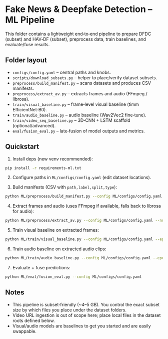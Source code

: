 # Fake News & Deepfake Detection – ML Pipeline

This folder contains a lightweight end‑to‑end pipeline to prepare DFDC (subset) and HAV‑DF (subset), preprocess data, train baselines, and evaluate/fuse results.

## Folder layout
- `configs/config.yaml` – central paths and knobs.
- `scripts/download_subsets.py` – helper to place/verify dataset subsets.
- `preprocess/build_manifest.py` – scans datasets and produces CSV manifests.
- `preprocess/extract_av.py` – extracts frames and audio (FFmpeg / librosa).
- `train/visual_baseline.py` – frame‑level visual baseline (timm EfficientNet‑B0).
- `train/audio_baseline.py` – audio baseline (Wav2Vec2 fine‑tune).
- `train/video_seq_baseline.py` – 3D‑CNN + LSTM scaffold (optional/advanced).
- `eval/fusion_eval.py` – late‑fusion of model outputs and metrics.

## Quickstart
1) Install deps (new venv recommended):
```bash
pip install -r requirements-ml.txt
```

2) Configure paths in `ML/configs/config.yaml` (edit dataset locations).

3) Build manifests (CSV with `path,label,split,type`):
```bash
python ML/preprocess/build_manifest.py --config ML/configs/config.yaml
```

4) Extract frames and audio (uses FFmpeg if available, falls back to librosa for audio):
```bash
python ML/preprocess/extract_av.py --config ML/configs/config.yaml --num-frames 16 --fps 4
```

5) Train visual baseline on extracted frames:
```bash
python ML/train/visual_baseline.py --config ML/configs/config.yaml --epochs 3 --batch-size 32
```

6) Train audio baseline on extracted audio clips:
```bash
python ML/train/audio_baseline.py --config ML/configs/config.yaml --epochs 2 --batch-size 8
```

7) Evaluate + fuse predictions:
```bash
python ML/eval/fusion_eval.py --config ML/configs/config.yaml
```

## Notes
- This pipeline is subset‑friendly (~4–5 GB). You control the exact subset size by which files you place under the dataset folders.
- Video URL ingestion is out of scope here; place local files in the dataset roots defined below.
- Visual/audio models are baselines to get you started and are easily swappable.
